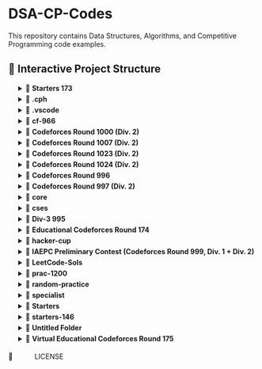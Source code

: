 # DSA-CP-Codes
This repository contains Data Structures, Algorithms, and Competitive Programming code examples.

## 📁 Interactive Project Structure

<details id="aea70541">
<summary>📂 <strong> Starters 173</strong></summary>

  📄 C++: [Cool_Subsequences.cpp]( Starters 173/Cool_Subsequences.cpp)

  📄 C++: [Introverts.cpp]( Starters 173/Introverts.cpp)

  📄 C++: [Overwrite.cpp]( Starters 173/Overwrite.cpp)

  📄 C++: [Time_Penalty.cpp]( Starters 173/Time_Penalty.cpp)

</details>

<details id="e3809944">
<summary>📂 <strong>.cph</strong></summary>

  📄 [.A_Cover_in_Water.cpp_2c49e75c4593234eaa9a064705fd4176.prob](.cph/.A_Cover_in_Water.cpp_2c49e75c4593234eaa9a064705fd4176.prob)

  📄 [.A_Halloumi_Boxes.cpp_04faaf96a8df8f636347bdfa604d1573.prob](.cph/.A_Halloumi_Boxes.cpp_04faaf96a8df8f636347bdfa604d1573.prob)

  📄 [.A_Line_Trip.cpp_e89937417b1c3af16abbae7cf39be3ec.prob](.cph/.A_Line_Trip.cpp_e89937417b1c3af16abbae7cf39be3ec.prob)

  📄 [.Legs_on_a_Farm.cpp_834f0822c3bfda9a608f547faf0ece74.prob](.cph/.Legs_on_a_Farm.cpp_834f0822c3bfda9a608f547faf0ece74.prob)

  📄 [.Maximum_Alternating_Sum.cpp_f9046565cae7c15df88bfe9690c54a2f.prob](.cph/.Maximum_Alternating_Sum.cpp_f9046565cae7c15df88bfe9690c54a2f.prob)

  📄 [.Powered_Parameters.cpp_d1e5455829b3dcd5c41366e7b2ac8eb8.prob](.cph/.Powered_Parameters.cpp_d1e5455829b3dcd5c41366e7b2ac8eb8.prob)

</details>

<details id="7fde7156">
<summary>📂 <strong>.vscode</strong></summary>

  📋 JSON: [settings.json](.vscode/settings.json)

</details>

<details id="7476ec2c">
<summary>📂 <strong>cf-966</strong></summary>

  📄 C++: [A_Primary_Task.cpp](cf-966/A_Primary_Task.cpp)

  📄 C++: [B_Seating_in_a_Bus.cpp](cf-966/B_Seating_in_a_Bus.cpp)

  📄 C++: [C_Numeric_String_Template.cpp](cf-966/C_Numeric_String_Template.cpp)

</details>

<details id="110617d8">
<summary>📂 <strong>Codeforces Round 1000 (Div. 2)</strong></summary>

  📄 C++: [A_Minimal_Coprime.cpp](Codeforces Round 1000 (Div. 2)/A_Minimal_Coprime.cpp)

  📄 C++: [B_Subsequence_Update.cpp](Codeforces Round 1000 (Div. 2)/B_Subsequence_Update.cpp)

</details>

<details id="1fd29420">
<summary>📂 <strong>Codeforces Round 1007 (Div. 2)</strong></summary>

  📄 C++: [A_The_Play_Never_Ends.cpp](Codeforces Round 1007 (Div. 2)/A_The_Play_Never_Ends.cpp)

  📄 C++: [B_Perfecto.cpp](Codeforces Round 1007 (Div. 2)/B_Perfecto.cpp)

  📄 C++: [C_Trapmigiano_Reggiano.cpp](Codeforces Round 1007 (Div. 2)/C_Trapmigiano_Reggiano.cpp)

</details>

<details id="ab4727b0">
<summary>📂 <strong>Codeforces Round 1023 (Div. 2)</strong></summary>

  📄 C++: [A_LRC_and_VIP.cpp](Codeforces Round 1023 (Div. 2)/A_LRC_and_VIP.cpp)

  📄 C++: [B_Apples_in_Boxes.cpp](Codeforces Round 1023 (Div. 2)/B_Apples_in_Boxes.cpp)

  📄 C++: [C_Asuna_and_the_Mosquitoes.cpp](Codeforces Round 1023 (Div. 2)/C_Asuna_and_the_Mosquitoes.cpp)

  📄 C++: [E_Boneca_Ambalabu.cpp](Codeforces Round 1023 (Div. 2)/E_Boneca_Ambalabu.cpp)

</details>

<details id="3f740611">
<summary>📂 <strong>Codeforces Round 1024 (Div. 2)</strong></summary>

  📄 C++: [A_Dinner_Time.cpp](Codeforces Round 1024 (Div. 2)/A_Dinner_Time.cpp)

  📄 C++: [B_The_Picky_Cat.cpp](Codeforces Round 1024 (Div. 2)/B_The_Picky_Cat.cpp)

  📄 C++: [C_Mex_in_the_Grid.cpp](Codeforces Round 1024 (Div. 2)/C_Mex_in_the_Grid.cpp)

</details>

<details id="1ea4bed3">
<summary>📂 <strong>Codeforces Round 996</strong></summary>

  📄 C++: [A_Two_Frogs.cpp](Codeforces Round 996/A_Two_Frogs.cpp)

  📄 C++: [B_Crafting.cpp](Codeforces Round 996/B_Crafting.cpp)

  ☕ Java: [B_Crafting.java](Codeforces Round 996/B_Crafting.java)

  📄 C++: [C_The_Trail.cpp](Codeforces Round 996/C_The_Trail.cpp)

</details>

<details id="5bc35954">
<summary>📂 <strong>Codeforces Round 997 (Div. 2)</strong></summary>

  📄 C++: [A_Shape_Perimeter.cpp](Codeforces Round 997 (Div. 2)/A_Shape_Perimeter.cpp)

  📄 C++: [B_Find_the_Permutation.cpp](Codeforces Round 997 (Div. 2)/B_Find_the_Permutation.cpp)

</details>

<details id="a74ad8df">
<summary>📂 <strong>core</strong></summary>

  📄 [binarySearch](core/binarySearch)

  📄 C++: [binarySearch.cpp](core/binarySearch.cpp)

  📄 C++: [bitm.cpp](core/bitm.cpp)

  📄 C++: [kmp.cpp](core/kmp.cpp)

  📄 C++: [manacher.cpp](core/manacher.cpp)

  📄 C++: [segment_tree.cpp](core/segment_tree.cpp)

  📄 [segment_tree.exe](core/segment_tree.exe)

  📄 C++: [threads.cpp](core/threads.cpp)

  📄 C++: [trie.cpp](core/trie.cpp)

</details>

<details id="ee416937">
<summary>📂 <strong>cses</strong></summary>

  <details id="fc043d76">
  <summary>📂 <strong>DP</strong></summary>

    📄 C++: [Array_Description.cpp](cses/DP/Array_Description.cpp)

    📄 C++: [Book_Shop.cpp](cses/DP/Book_Shop.cpp)

    📄 C++: [Coin_Combinations_I.cpp](cses/DP/Coin_Combinations_I.cpp)

    📄 C++: [Coin_Combinations_II.cpp](cses/DP/Coin_Combinations_II.cpp)

    📄 C++: [Counting_Towers.cpp](cses/DP/Counting_Towers.cpp)

    📄 C++: [Dice_Combinations.cpp](cses/DP/Dice_Combinations.cpp)

    📄 C++: [Digit_Queries.cpp](cses/DP/Digit_Queries.cpp)

    📄 C++: [Edit_Distance.cpp](cses/DP/Edit_Distance.cpp)

    📄 C++: [Elevator_Rides.cpp](cses/DP/Elevator_Rides.cpp)

    📄 C++: [Grid_Paths.cpp](cses/DP/Grid_Paths.cpp)

    📄 [Increasing_Subsequence.bin](cses/DP/Increasing_Subsequence.bin)

    📄 C++: [Increasing_Subsequence.cpp](cses/DP/Increasing_Subsequence.cpp)

    📄 C++: [Minimizing_Coins.cpp](cses/DP/Minimizing_Coins.cpp)

    📄 C++: [Money_Sums.cpp](cses/DP/Money_Sums.cpp)

    📄 C++: [Projects.cpp](cses/DP/Projects.cpp)

    📄 C++: [Rectangle_Cutting.cpp](cses/DP/Rectangle_Cutting.cpp)

    📄 C++: [Removal_Game.cpp](cses/DP/Removal_Game.cpp)

    📄 C++: [Removing_Digits.cpp](cses/DP/Removing_Digits.cpp)

    📄 C++: [Two_Sets_II.cpp](cses/DP/Two_Sets_II.cpp)

  </details>

  <details id="84084172">
  <summary>📂 <strong>graphs</strong></summary>

    📄 C++: [Building_Roads.cpp](cses/graphs/Building_Roads.cpp)

    📄 C++: [Building_Teams.cpp](cses/graphs/Building_Teams.cpp)

    📄 C++: [Counting_Rooms.cpp](cses/graphs/Counting_Rooms.cpp)

    📄 C++: [Labyrinth.cpp](cses/graphs/Labyrinth.cpp)

    📄 C++: [Message_Route.cpp](cses/graphs/Message_Route.cpp)

    📄 C++: [Round_Trip.cpp](cses/graphs/Round_Trip.cpp)

  </details>

  <details id="b1e25558">
  <summary>📂 <strong>Introductory_problems</strong></summary>

    📄 C++: [Apple_Division.cpp](cses/Introductory_problems/Apple_Division.cpp)

    📄 C++: [Bit_Strings.cpp](cses/Introductory_problems/Bit_Strings.cpp)

    📕 PDF: [book.pdf](cses/Introductory_problems/book.pdf)

    📄 C++: [Chessboard_and_Queens.cpp](cses/Introductory_problems/Chessboard_and_Queens.cpp)

    📄 C++: [Coin_Piles.cpp](cses/Introductory_problems/Coin_Piles.cpp)

    📄 C++: [Creating_Strings.cpp](cses/Introductory_problems/Creating_Strings.cpp)

    📄 C++: [Digit_Queries.cpp](cses/Introductory_problems/Digit_Queries.cpp)

    📄 C++: [Gray_Code.cpp](cses/Introductory_problems/Gray_Code.cpp)

    📄 C++: [Grid_Paths.cpp](cses/Introductory_problems/Grid_Paths.cpp)

    📄 [increasingArray](cses/Introductory_problems/increasingArray)

    📄 C++: [increasingArray.cpp](cses/Introductory_problems/increasingArray.cpp)

    📄 C++: [missing_number.cpp](cses/Introductory_problems/missing_number.cpp)

    📄 C++: [Number_Spiral.cpp](cses/Introductory_problems/Number_Spiral.cpp)

    📄 [Palindrome_Reorder](cses/Introductory_problems/Palindrome_Reorder)

    📄 C++: [Palindrome_Reorder.cpp](cses/Introductory_problems/Palindrome_Reorder.cpp)

    📄 C++: [permutations.cpp](cses/Introductory_problems/permutations.cpp)

    📄 [repetions](cses/Introductory_problems/repetions)

    📄 C++: [repetions.cpp](cses/Introductory_problems/repetions.cpp)

    📄 C++: [Tower_of_Hanoi.cpp](cses/Introductory_problems/Tower_of_Hanoi.cpp)

    📄 C++: [Trailing_Zeros.cpp](cses/Introductory_problems/Trailing_Zeros.cpp)

    📄 C++: [Two_Knights.cpp](cses/Introductory_problems/Two_Knights.cpp)

    📄 C++: [Two_Sets.cpp](cses/Introductory_problems/Two_Sets.cpp)

    📄 C++: [weird_algorithms.cpp](cses/Introductory_problems/weird_algorithms.cpp)

  </details>

  <details id="b5a7620b">
  <summary>📂 <strong>Sorting_and_Searching</strong></summary>

    📄 C++: [Apartments.cpp](cses/Sorting_and_Searching/Apartments.cpp)

    📄 C++: [Array_Division.cpp](cses/Sorting_and_Searching/Array_Division.cpp)

    📄 C++: [Collecting_Numbers.cpp](cses/Sorting_and_Searching/Collecting_Numbers.cpp)

    📄 C++: [Concert_Tickets.cpp](cses/Sorting_and_Searching/Concert_Tickets.cpp)

    📄 C++: [Distinct_Numbers.cpp](cses/Sorting_and_Searching/Distinct_Numbers.cpp)

    📄 C++: [Distinct_Values_Subarrays_II.cpp](cses/Sorting_and_Searching/Distinct_Values_Subarrays_II.cpp)

    📄 C++: [Factory_Machines.cpp](cses/Sorting_and_Searching/Factory_Machines.cpp)

    📄 C++: [Ferris_Wheel.cpp](cses/Sorting_and_Searching/Ferris_Wheel.cpp)

    📄 C++: [Josephus_Problem_I.cpp](cses/Sorting_and_Searching/Josephus_Problem_I.cpp)

    📄 C++: [Josephus_Problem_II.cpp](cses/Sorting_and_Searching/Josephus_Problem_II.cpp)

    📄 C++: [Maximum_Subarray_Sum_II.cpp](cses/Sorting_and_Searching/Maximum_Subarray_Sum_II.cpp)

    📄 C++: [Maximum_Subarray_Sum.cpp](cses/Sorting_and_Searching/Maximum_Subarray_Sum.cpp)

    📄 C++: [Missing_Coin_Sum.cpp](cses/Sorting_and_Searching/Missing_Coin_Sum.cpp)

    📄 C++: [Movie_Festival_II.cpp](cses/Sorting_and_Searching/Movie_Festival_II.cpp)

    📄 C++: [Movie_Festival.cpp](cses/Sorting_and_Searching/Movie_Festival.cpp)

    📄 C++: [Nearest_Smaller_Values.cpp](cses/Sorting_and_Searching/Nearest_Smaller_Values.cpp)

    📄 C++: [Nested_Ranges_Check.cpp](cses/Sorting_and_Searching/Nested_Ranges_Check.cpp)

    📄 C++: [Playlist.cpp](cses/Sorting_and_Searching/Playlist.cpp)

    📄 C++: [Reading_Books.cpp](cses/Sorting_and_Searching/Reading_Books.cpp)

    📄 C++: [Restaurant_Customers.cpp](cses/Sorting_and_Searching/Restaurant_Customers.cpp)

    📄 C++: [Room_Allocation.cpp](cses/Sorting_and_Searching/Room_Allocation.cpp)

    📄 C++: [Stick_Lengths.cpp](cses/Sorting_and_Searching/Stick_Lengths.cpp)

    📄 C++: [Subarray_Divisibility.cpp](cses/Sorting_and_Searching/Subarray_Divisibility.cpp)

    📄 C++: [Subarray_Sums_I.cpp](cses/Sorting_and_Searching/Subarray_Sums_I.cpp)

    📄 C++: [Subarray_Sums_II.cpp](cses/Sorting_and_Searching/Subarray_Sums_II.cpp)

    📄 C++: [Sum_of_Four_Values.cpp](cses/Sorting_and_Searching/Sum_of_Four_Values.cpp)

    📄 C++: [Sum_of_Three_Values.cpp](cses/Sorting_and_Searching/Sum_of_Three_Values.cpp)

    📄 C++: [Sum_of_Two_Values.cpp](cses/Sorting_and_Searching/Sum_of_Two_Values.cpp)

    📄 C++: [Tasks_and_Deadlines.cpp](cses/Sorting_and_Searching/Tasks_and_Deadlines.cpp)

    📄 C++: [Towers.cpp](cses/Sorting_and_Searching/Towers.cpp)

    📄 C++: [Traffic_Lights.cpp](cses/Sorting_and_Searching/Traffic_Lights.cpp)

    🐍 Python: [x.py](cses/Sorting_and_Searching/x.py)

  </details>

</details>

<details id="36a9d8dd">
<summary>📂 <strong>Div-3 995</strong></summary>

  📄 C++: [A_Preparing_for_the_Olympiad.cpp](Div-3 995/A_Preparing_for_the_Olympiad.cpp)

  📄 C++: [B_Journey.cpp](Div-3 995/B_Journey.cpp)

  📄 C++: [C_Preparing_for_the_Exam.cpp](Div-3 995/C_Preparing_for_the_Exam.cpp)

  📄 C++: [D_Counting_Pairs.cpp](Div-3 995/D_Counting_Pairs.cpp)

  📄 C++: [E_Best_Price.cpp](Div-3 995/E_Best_Price.cpp)

</details>

<details id="688f1163">
<summary>📂 <strong>Educational Codeforces Round 174</strong></summary>

  📄 C++: [A_Was_there_an_Array.cpp](Educational Codeforces Round 174/A_Was_there_an_Array.cpp)

  📄 C++: [B_Set_of_Strangers.cpp](Educational Codeforces Round 174/B_Set_of_Strangers.cpp)

  📄 C++: [C_Beautiful_Sequence.cpp](Educational Codeforces Round 174/C_Beautiful_Sequence.cpp)

</details>

<details id="69657066">
<summary>📂 <strong>hacker-cup</strong></summary>

  <details id="7cb218d8">
  <summary>📂 <strong>practice_round</strong></summary>

    📄 [tempCodeRunnerFile](hacker-cup/practice_round/tempCodeRunnerFile)

    📄 C++: [tempCodeRunnerFile.cpp](hacker-cup/practice_round/tempCodeRunnerFile.cpp)

    📄 [WalkTheLine](hacker-cup/practice_round/WalkTheLine)

    📄 C++: [WalkTheLine.cpp](hacker-cup/practice_round/WalkTheLine.cpp)

  </details>

  📄 [.subSonic.cpp.swo](hacker-cup/.subSonic.cpp.swo)

  📄 [.subSonic.cpp.swp](hacker-cup/.subSonic.cpp.swp)

  📄 Text: [input.txt](hacker-cup/input.txt)

  📄 Text: [output.txt](hacker-cup/output.txt)

  📄 C++: [primeFac.cpp](hacker-cup/primeFac.cpp)

  📄 [subSonic](hacker-cup/subSonic)

  📄 Text: [subsonic_subway_input.txt](hacker-cup/subsonic_subway_input.txt)

  📄 C++: [subSonic.cpp](hacker-cup/subSonic.cpp)

</details>

<details id="7290eded">
<summary>📂 <strong>IAEPC Preliminary Contest (Codeforces Round 999, Div. 1 + Div. 2)</strong></summary>

  📄 C++: [A_Kevin_and_Arithmetic.cpp](IAEPC Preliminary Contest (Codeforces Round 999, Div. 1 + Div. 2)/A_Kevin_and_Arithmetic.cpp)

  📄 C++: [B_Kevin_and_Geometry.cpp](IAEPC Preliminary Contest (Codeforces Round 999, Div. 1 + Div. 2)/B_Kevin_and_Geometry.cpp)

  📄 C++: [D_Kevin_and_Numbers.cpp](IAEPC Preliminary Contest (Codeforces Round 999, Div. 1 + Div. 2)/D_Kevin_and_Numbers.cpp)

</details>

<details id="8e780148">
<summary>📂 <strong>LeetCode-Sols</strong></summary>

  <details id="7927df9e">
  <summary>📂 <strong>1136-actors-and-directors-who-cooperated-at-least-three-times</strong></summary>

    🗃️ SQL: [actors-and-directors-who-cooperated-at-least-three-times.sql](LeetCode-Sols/1136-actors-and-directors-who-cooperated-at-least-three-times/actors-and-directors-who-cooperated-at-least-three-times.sql)

  </details>

  <details id="6fa9d01b">
  <summary>📂 <strong>1153-product-sales-analysis-i</strong></summary>

    🗃️ SQL: [product-sales-analysis-i.sql](LeetCode-Sols/1153-product-sales-analysis-i/product-sales-analysis-i.sql)

  </details>

  <details id="ac82474a">
  <summary>📂 <strong>118-pascals-triangle</strong></summary>

    📄 C++: [pascals-triangle.cpp](LeetCode-Sols/118-pascals-triangle/pascals-triangle.cpp)

  </details>

  <details id="5770e92e">
  <summary>📂 <strong>216-combination-sum-iii</strong></summary>

    📄 C++: [combination-sum-iii.cpp](LeetCode-Sols/216-combination-sum-iii/combination-sum-iii.cpp)

  </details>

  <details id="479c1437">
  <summary>📂 <strong>39-combination-sum</strong></summary>

    📄 C++: [combination-sum.cpp](LeetCode-Sols/39-combination-sum/combination-sum.cpp)

  </details>

  <details id="c9bac57c">
  <summary>📂 <strong>40-combination-sum-ii</strong></summary>

    📄 C++: [combination-sum-ii.cpp](LeetCode-Sols/40-combination-sum-ii/combination-sum-ii.cpp)

  </details>

  <details id="ef1e0202">
  <summary>📂 <strong>46-permutations</strong></summary>

    📄 C++: [permutations.cpp](LeetCode-Sols/46-permutations/permutations.cpp)

  </details>

  <details id="4f717b83">
  <summary>📂 <strong>620-not-boring-movies</strong></summary>

    🗃️ SQL: [not-boring-movies.sql](LeetCode-Sols/620-not-boring-movies/not-boring-movies.sql)

  </details>

  <details id="49025932">
  <summary>📂 <strong>627-swap-salary</strong></summary>

    🗃️ SQL: [swap-salary.sql](LeetCode-Sols/627-swap-salary/swap-salary.sql)

  </details>

  <details id="e4907cb5">
  <summary>📂 <strong>73-set-matrix-zeroes</strong></summary>

    📄 C++: [set-matrix-zeroes.cpp](LeetCode-Sols/73-set-matrix-zeroes/set-matrix-zeroes.cpp)

  </details>

  <details id="50b16218">
  <summary>📂 <strong>75-sort-colors</strong></summary>

    📄 C++: [sort-colors.cpp](LeetCode-Sols/75-sort-colors/sort-colors.cpp)

  </details>

  <details id="3c8eab23">
  <summary>📂 <strong>77-combinations</strong></summary>

    📄 C++: [combinations.cpp](LeetCode-Sols/77-combinations/combinations.cpp)

  </details>

  <details id="cde77f60">
  <summary>📂 <strong>90-subsets-ii</strong></summary>

    📄 C++: [subsets-ii.cpp](LeetCode-Sols/90-subsets-ii/subsets-ii.cpp)

  </details>

</details>

<details id="9998fd7e">
<summary>📂 <strong>prac-1200</strong></summary>

  📄 C++: [A_Swap_Columns_and_Find_a_Path.cpp](prac-1200/A_Swap_Columns_and_Find_a_Path.cpp)

  📄 C++: [B_Make_Almost_Equal_With_Mod.cpp](prac-1200/B_Make_Almost_Equal_With_Mod.cpp)

  📄 C++: [C_Uninteresting_Number.cpp](prac-1200/C_Uninteresting_Number.cpp)

  📄 C++: [D_Three_Activities.cpp](prac-1200/D_Three_Activities.cpp)

</details>

<details id="0ec780ff">
<summary>📂 <strong>random-practice</strong></summary>

  📄 C++: [A_AB_Balance.cpp](random-practice/A_AB_Balance.cpp)

  📄 C++: [A_Ambitious_Kid.cpp](random-practice/A_Ambitious_Kid.cpp)

  📄 C++: [A_Array_Coloring.cpp](random-practice/A_Array_Coloring.cpp)

  ☕ Java: [A_Array_Coloring.java](random-practice/A_Array_Coloring.java)

  📄 C++: [A_Array_Divisibility.cpp](random-practice/A_Array_Divisibility.cpp)

  📄 [A_Arrival_of_the_General](random-practice/A_Arrival_of_the_General)

  📄 C++: [A_Arrival_of_the_General.cpp](random-practice/A_Arrival_of_the_General.cpp)

  📄 C++: [A_AvtoBus.cpp](random-practice/A_AvtoBus.cpp)

  📄 C++: [A_Beautiful_Matrix.cpp](random-practice/A_Beautiful_Matrix.cpp)

  📄 C++: [A_Bus_to_Pénjamo.cpp](random-practice/A_Bus_to_Pénjamo.cpp)

  📄 C++: [A_Buttons.cpp](random-practice/A_Buttons.cpp)

  📄 C++: [A_Chewbaсca_and_Number.cpp](random-practice/A_Chewbaсca_and_Number.cpp)

  📄 C++: [A_Closest_Point.cpp](random-practice/A_Closest_Point.cpp)

  📄 C++: [A_Coins.cpp](random-practice/A_Coins.cpp)

  📄 C++: [A_Constructive_Problems.cpp](random-practice/A_Constructive_Problems.cpp)

  📄 C++: [A_Cover_in_Water.cpp](random-practice/A_Cover_in_Water.cpp)

  📄 C++: [A_Creating_Words.cpp](random-practice/A_Creating_Words.cpp)

  📄 C++: [A_Desorting.cpp](random-practice/A_Desorting.cpp)

  📄 C++: [A_Don_t_Try_to_Count.cpp](random-practice/A_Don_t_Try_to_Count.cpp)

  📄 [A_Doremy_s_Paint_3](random-practice/A_Doremy_s_Paint_3)

  📄 C++: [A_Doremy_s_Paint_3.cpp](random-practice/A_Doremy_s_Paint_3.cpp)

  📄 C++: [A_Everybody_Likes_Good_Arrays.cpp](random-practice/A_Everybody_Likes_Good_Arrays.cpp)

  📄 C++: [A_Exciting_Bets.cpp](random-practice/A_Exciting_Bets.cpp)

  📄 C++: [A_Find_K_Distinct_Points_with_Fixed_Center.cpp](random-practice/A_Find_K_Distinct_Points_with_Fixed_Center.cpp)

  📄 [A_Forbidden_Integer](random-practice/A_Forbidden_Integer)

  📄 C++: [A_Forbidden_Integer.cpp](random-practice/A_Forbidden_Integer.cpp)

  📄 C++: [A_Forked.cpp](random-practice/A_Forked.cpp)

  📄 [A_Fox_And_Snake](random-practice/A_Fox_And_Snake)

  📄 C++: [A_Fox_And_Snake.cpp](random-practice/A_Fox_And_Snake.cpp)

  📄 C++: [A_Game_with_Integers.cpp](random-practice/A_Game_with_Integers.cpp)

  📄 C++: [A_Goals_of_Victory.cpp](random-practice/A_Goals_of_Victory.cpp)

  📄 C++: [A_Grasshopper_on_a_Line.cpp](random-practice/A_Grasshopper_on_a_Line.cpp)

  📄 C++: [A_Guess_the_Maximum.cpp](random-practice/A_Guess_the_Maximum.cpp)

  📄 [A_Halloumi_Boxes](random-practice/A_Halloumi_Boxes)

  📄 C++: [A_Halloumi_Boxes.cpp](random-practice/A_Halloumi_Boxes.cpp)

  📄 C++: [A_Helmets_in_Night_Light.cpp](random-practice/A_Helmets_in_Night_Light.cpp)

  📄 C++: [A_How_Much_Does_Daytona_Cost.cpp](random-practice/A_How_Much_Does_Daytona_Cost.cpp)

  📄 C++: [A_Ichihime_and_Triangle.cpp](random-practice/A_Ichihime_and_Triangle.cpp)

  📄 C++: [A_Jagged_Swaps.cpp](random-practice/A_Jagged_Swaps.cpp)

  📄 C++: [A_Jellyfish_and_Undertale.cpp](random-practice/A_Jellyfish_and_Undertale.cpp)

  📄 C++: [A_LCM_Problem.cpp](random-practice/A_LCM_Problem.cpp)

  📄 [A_Line_Trip](random-practice/A_Line_Trip)

  📄 C++: [A_Line_Trip.cpp](random-practice/A_Line_Trip.cpp)

  📄 C++: [A_Mainak_and_Array.cpp](random-practice/A_Mainak_and_Array.cpp)

  📄 C++: [A_Make_it_Beautiful.cpp](random-practice/A_Make_it_Beautiful.cpp)

  📄 C++: [A_Make_It_Zero.cpp](random-practice/A_Make_It_Zero.cpp)

  📄 C++: [A_Mocha_and_Math.cpp](random-practice/A_Mocha_and_Math.cpp)

  📄 C++: [A_Odd_Divisor.cpp](random-practice/A_Odd_Divisor.cpp)

  ☕ Java: [A_Odd_Divisor.java](random-practice/A_Odd_Divisor.java)

  📄 C++: [A_One_and_Two.cpp](random-practice/A_One_and_Two.cpp)

  📄 C++: [A_Sakurako_s_Exam.cpp](random-practice/A_Sakurako_s_Exam.cpp)

  📄 C++: [A_Serval_and_Mocha_s_Array.cpp](random-practice/A_Serval_and_Mocha_s_Array.cpp)

  📄 C++: [A_Soft_Drinking.cpp](random-practice/A_Soft_Drinking.cpp)

  📄 C++: [A_Strange_Partition.cpp](random-practice/A_Strange_Partition.cpp)

  📄 C++: [A_Sum_of_Round_Numbers.cpp](random-practice/A_Sum_of_Round_Numbers.cpp)

  📄 C++: [A_The_New_Year_Meeting_Friends.cpp](random-practice/A_The_New_Year_Meeting_Friends.cpp)

  📄 C++: [A_Three_Indices.cpp](random-practice/A_Three_Indices.cpp)

  📄 C++: [A_Turtle_and_Good_Strings.cpp](random-practice/A_Turtle_and_Good_Strings.cpp)

  ☕ Java: [A_Turtle_and_Good_Strings.java](random-practice/A_Turtle_and_Good_Strings.java)

  📄 C++: [A_Twin_Permutations.cpp](random-practice/A_Twin_Permutations.cpp)

  📄 [A_Two_Permutations](random-practice/A_Two_Permutations)

  📄 C++: [A_Two_Permutations.cpp](random-practice/A_Two_Permutations.cpp)

  📄 C++: [A_Two_Screens.cpp](random-practice/A_Two_Screens.cpp)

  📄 C++: [A_Unit_Array.cpp](random-practice/A_Unit_Array.cpp)

  📄 C++: [A_United_We_Stand.cpp](random-practice/A_United_We_Stand.cpp)

  📄 C++: [A_Verify_Password.cpp](random-practice/A_Verify_Password.cpp)

  📄 C++: [A_Walking_Master.cpp](random-practice/A_Walking_Master.cpp)

  📄 C++: [A_Way_Too_Long_Words.cpp](random-practice/A_Way_Too_Long_Words.cpp)

  📄 C++: [A_We_Need_the_Zero.cpp](random-practice/A_We_Need_the_Zero.cpp)

  📄 C++: [ABC_Conjecture_3.cpp](random-practice/ABC_Conjecture_3.cpp)

  📄 C++: [Add_1_or_2_Game.cpp](random-practice/Add_1_or_2_Game.cpp)

  📄 C++: [B_01_Game.cpp](random-practice/B_01_Game.cpp)

  📄 C++: [B_Array_Cloning_Technique.cpp](random-practice/B_Array_Cloning_Technique.cpp)

  📄 C++: [B_Bad_Boy.cpp](random-practice/B_Bad_Boy.cpp)

  📄 C++: [B_Begginer_s_Zelda.cpp](random-practice/B_Begginer_s_Zelda.cpp)

  📄 C++: [B_Binomial_Coefficients_Kind_Of.cpp](random-practice/B_Binomial_Coefficients_Kind_Of.cpp)

  📄 C++: [B_Blank_Space.cpp](random-practice/B_Blank_Space.cpp)

  📄 C++: [B_Chemistry.cpp](random-practice/B_Chemistry.cpp)

  📄 [B_Collecting_Game](random-practice/B_Collecting_Game)

  📄 C++: [B_Collecting_Game.cpp](random-practice/B_Collecting_Game.cpp)

  ☕ Java: [B_Collecting_Game.java](random-practice/B_Collecting_Game.java)

  📄 JavaScript: [B_Collecting_Game.js](random-practice/B_Collecting_Game.js)

  📄 C++: [B_Comparison_String.cpp](random-practice/B_Comparison_String.cpp)

  📄 C++: [B_Corner_Twist.cpp](random-practice/B_Corner_Twist.cpp)

  📄 C++: [B_Erase_First_or_Second_Letter.cpp](random-practice/B_Erase_First_or_Second_Letter.cpp)

  📄 C++: [B_Game_with_Doors.cpp](random-practice/B_Game_with_Doors.cpp)

  📄 C++: [B_Increase_Decrease_Copy.cpp](random-practice/B_Increase_Decrease_Copy.cpp)

  📄 C++: [B_Kar_Salesman.cpp](random-practice/B_Kar_Salesman.cpp)

  📄 C++: [B_Longest_Divisors_Interval.cpp](random-practice/B_Longest_Divisors_Interval.cpp)

  📄 C: [B_Luntik_and_Subsequences.c](random-practice/B_Luntik_and_Subsequences.c)

  📄 C++: [B_Luntik_and_Subsequences.cpp](random-practice/B_Luntik_and_Subsequences.cpp)

  📄 C++: [B_Make_AP.cpp](random-practice/B_Make_AP.cpp)

  📄 C++: [B_Make_it_Divisible_by_25.cpp](random-practice/B_Make_it_Divisible_by_25.cpp)

  📄 C++: [B_Make_It_Increasing.cpp](random-practice/B_Make_It_Increasing.cpp)

  📄 C++: [B_Maximum_Multiple_Sum.cpp](random-practice/B_Maximum_Multiple_Sum.cpp)

  📄 C++: [B_Minimize_Equal_Sum_Subarrays.cpp](random-practice/B_Minimize_Equal_Sum_Subarrays.cpp)

  📄 C++: [B_Monsters.cpp](random-practice/B_Monsters.cpp)

  📄 C++: [B_Multiply_by_2_divide_by_6.cpp](random-practice/B_Multiply_by_2_divide_by_6.cpp)

  📄 C++: [B_NIT_Destroys_the_Universe.cpp](random-practice/B_NIT_Destroys_the_Universe.cpp)

  📄 C++: [B_Not_Dividing.cpp](random-practice/B_Not_Dividing.cpp)

  📄 C++: [B_Odd_Grasshopper.cpp](random-practice/B_Odd_Grasshopper.cpp)

  📄 C++: [B_Olya_and_Game_with_Arrays.cpp](random-practice/B_Olya_and_Game_with_Arrays.cpp)

  📄 C++: [B_Permutation_Swap.cpp](random-practice/B_Permutation_Swap.cpp)

  📄 C++: [B_Sequence_Game.cpp](random-practice/B_Sequence_Game.cpp)

  📄 C++: [B_Square_or_Not.cpp](random-practice/B_Square_or_Not.cpp)

  📄 C++: [B_Sum_of_Medians.cpp](random-practice/B_Sum_of_Medians.cpp)

  🐍 Python: [B_Sum_of_Medians.py](random-practice/B_Sum_of_Medians.py)

  📄 C++: [B_Swap_and_Delete.cpp](random-practice/B_Swap_and_Delete.cpp)

  📄 C++: [B_Turtle_and_Piggy_Are_Playing_a_Game_2.cpp](random-practice/B_Turtle_and_Piggy_Are_Playing_a_Game_2.cpp)

  ☕ Java: [B_Turtle_and_Piggy_Are_Playing_a_Game_2.java](random-practice/B_Turtle_and_Piggy_Are_Playing_a_Game_2.java)

  📄 C++: [B_XOR_Sequences.cpp](random-practice/B_XOR_Sequences.cpp)

  📄 [C_Earning_on_Bets](random-practice/C_Earning_on_Bets)

  📄 C++: [C_Earning_on_Bets.cpp](random-practice/C_Earning_on_Bets.cpp)

  📄 C++: [C_Gerrymandering.cpp](random-practice/C_Gerrymandering.cpp)

  📄 [C_Good_Prefixes](random-practice/C_Good_Prefixes)

  📄 C++: [C_Good_Prefixes.cpp](random-practice/C_Good_Prefixes.cpp)

  📄 C++: [C_Job_Interview.cpp](random-practice/C_Job_Interview.cpp)

  📄 C++: [C_Light_Switches.cpp](random-practice/C_Light_Switches.cpp)

  📄 C++: [C_Longest_Good_Array.cpp](random-practice/C_Longest_Good_Array.cpp)

  📄 C++: [C_New_Game.cpp](random-practice/C_New_Game.cpp)

  ☕ Java: [C_New_Game.java](random-practice/C_New_Game.java)

  📄 C++: [C_Prepend_and_Append.cpp](random-practice/C_Prepend_and_Append.cpp)

  📄 C++: [C_Quests.cpp](random-practice/C_Quests.cpp)

  📄 C++: [C_Raspberries.cpp](random-practice/C_Raspberries.cpp)

  📄 C++: [C_Showering.cpp](random-practice/C_Showering.cpp)

  📄 C++: [C_Ski_Resort.cpp](random-practice/C_Ski_Resort.cpp)

  📄 C++: [C_Target_Practice.cpp](random-practice/C_Target_Practice.cpp)

  📄 C++: [C_Turtle_and_Good_Pairs.cpp](random-practice/C_Turtle_and_Good_Pairs.cpp)

  📄 C++: [C_Vasilije_in_Cacak.cpp](random-practice/C_Vasilije_in_Cacak.cpp)

  📄 C++: [Calorie_Limit.cpp](random-practice/Calorie_Limit.cpp)

  ☕ Java: [Calorie_Limit.java](random-practice/Calorie_Limit.java)

  📄 C++: [Change_A_to_B.cpp](random-practice/Change_A_to_B.cpp)

  📄 C++: [cube.cpp](random-practice/cube.cpp)

  📄 C++: [D_Balanced_Round.cpp](random-practice/D_Balanced_Round.cpp)

  📄 C++: [D_Deletive_Editing.cpp](random-practice/D_Deletive_Editing.cpp)

  📄 [D_GCD_sequence](random-practice/D_GCD_sequence)

  📄 C++: [D_GCD_sequence.cpp](random-practice/D_GCD_sequence.cpp)

  📄 C++: [D_Manhattan_Circle.cpp](random-practice/D_Manhattan_Circle.cpp)

  📄 C++: [D_Odd_Queries.cpp](random-practice/D_Odd_Queries.cpp)

  📄 C++: [D_Right_Left_Wrong.cpp](random-practice/D_Right_Left_Wrong.cpp)

  📄 C++: [D_Sakurako_s_Hobby.cpp](random-practice/D_Sakurako_s_Hobby.cpp)

  📄 C++: [D_Slavic_s_Exam.cpp](random-practice/D_Slavic_s_Exam.cpp)

  📄 C++: [D_Three_Activities.cpp](random-practice/D_Three_Activities.cpp)

  ☕ Java: [D_Three_Activities.java](random-practice/D_Three_Activities.java)

  📄 [ddddd](random-practice/ddddd)

  📄 C++: [ddddd.cpp](random-practice/ddddd.cpp)

  📄 C++: [Destroying_Bridges_Part_2.cpp](random-practice/Destroying_Bridges_Part_2.cpp)

  📄 C++: [Distinct_Substring.cpp](random-practice/Distinct_Substring.cpp)

  📄 C++: [Distribute_Cookies.cpp](random-practice/Distribute_Cookies.cpp)

  📄 [dsds](random-practice/dsds)

  📄 C: [dsds.c](random-practice/dsds.c)

  🐍 Python: [dsdsdsds.py](random-practice/dsdsdsds.py)

  📄 C++: [E_Photoshoot_for_Gorillas.cpp](random-practice/E_Photoshoot_for_Gorillas.cpp)

  📄 [E_Secret_Box](random-practice/E_Secret_Box)

  📄 C++: [E_Secret_Box.cpp](random-practice/E_Secret_Box.cpp)

  📄 C++: [E_Triple_Operations.cpp](random-practice/E_Triple_Operations.cpp)

  📄 C++: [Even_Sum_Subarray.cpp](random-practice/Even_Sum_Subarray.cpp)

  📄 C++: [F_Sakurako_s_Box.cpp](random-practice/F_Sakurako_s_Box.cpp)

  📄 C++: [fffff.cpp](random-practice/fffff.cpp)

  📄 C++: [Football_Ties.cpp](random-practice/Football_Ties.cpp)

  🐍 Python: [for.py](random-practice/for.py)

  📄 [gcd](random-practice/gcd)

  📄 C++: [GCD_and_XOR.cpp](random-practice/GCD_and_XOR.cpp)

  📄 C++: [gcd.cpp](random-practice/gcd.cpp)

  📄 C++: [gcdddd.cpp](random-practice/gcdddd.cpp)

  🐍 Python: [h.py](random-practice/h.py)

  📄 C++: [Heat_Wave.cpp](random-practice/Heat_Wave.cpp)

  📄 JavaScript: [index.js](random-practice/index.js)

  📄 C++: [indexcsdsds.cpp](random-practice/indexcsdsds.cpp)

  📄 [input.in](random-practice/input.in)

  📄 Text: [input.txt](random-practice/input.txt)

  📄 [inputf.in](random-practice/inputf.in)

  📄 C++: [Invert_And_Equalize.cpp](random-practice/Invert_And_Equalize.cpp)

  📄 C++: [Legs_on_a_Farm.cpp](random-practice/Legs_on_a_Farm.cpp)

  📄 C++: [Long_Drive.cpp](random-practice/Long_Drive.cpp)

  📄 [Long_Drive.exe](random-practice/Long_Drive.exe)

  📄 [main](random-practice/main)

  📄 C++: [main.cpp](random-practice/main.cpp)

  📄 [Maximum_Alternating_Sum](random-practice/Maximum_Alternating_Sum)

  📄 C++: [Maximum_Alternating_Sum.cpp](random-practice/Maximum_Alternating_Sum.cpp)

  📄 C++: [Maximum_Distance_Permutations.cpp](random-practice/Maximum_Distance_Permutations.cpp)

  📄 C++: [moneyDouvbl.cpp](random-practice/moneyDouvbl.cpp)

  📄 C++: [My_First_Geometry_Problem.cpp](random-practice/My_First_Geometry_Problem.cpp)

  📄 [output.in](random-practice/output.in)

  📄 C++: [parityandsSum.cpp](random-practice/parityandsSum.cpp)

  📄 C++: [Powered_Parameters.cpp](random-practice/Powered_Parameters.cpp)

  📄 [q1](random-practice/q1)

  📄 C++: [q1.cpp](random-practice/q1.cpp)

  📄 [q11](random-practice/q11)

  📄 C++: [q11.cpp](random-practice/q11.cpp)

  📄 C++: [q2.cpp](random-practice/q2.cpp)

  📄 C++: [RCB_vs_CSK.cpp](random-practice/RCB_vs_CSK.cpp)

  📄 [rps](random-practice/rps)

  📄 C++: [rps.cpp](random-practice/rps.cpp)

  📄 [s](random-practice/s)

  📄 C++: [sas.cpp](random-practice/sas.cpp)

  📄 [sasas](random-practice/sasas)

  📄 C: [sasas.c](random-practice/sasas.c)

  📄 C++: [sofia.cpp](random-practice/sofia.cpp)

  🐍 Python: [sonrrfdnnfds.py](random-practice/sonrrfdnnfds.py)

  📄 [Sum_of_Modes](random-practice/Sum_of_Modes)

  📄 C++: [Sum_of_Modes.cpp](random-practice/Sum_of_Modes.cpp)

  📑 Header: [Sum_of_Modes.h](random-practice/Sum_of_Modes.h)

  📄 C++: [Sum_of_N.cpp](random-practice/Sum_of_N.cpp)

  📄 C++: [Television_Channels.cpp](random-practice/Television_Channels.cpp)

  📄 [tempCodeRunnerFile](random-practice/tempCodeRunnerFile)

  📄 C++: [tempCodeRunnerFile.cpp](random-practice/tempCodeRunnerFile.cpp)

  📄 [test2](random-practice/test2)

  📄 C++: [test2.cpp](random-practice/test2.cpp)

  📄 C++: [threeTask.cpp](random-practice/threeTask.cpp)

  📄 C++: [Who_Makes_P_1.cpp](random-practice/Who_Makes_P_1.cpp)

  📄 C++: [Yoga_Class.cpp](random-practice/Yoga_Class.cpp)

</details>

<details id="d94a1402">
<summary>📂 <strong>specialist</strong></summary>

  📄 C++: [A_Skibidus_and_Amog_u.cpp](specialist/A_Skibidus_and_Amog_u.cpp)

  📄 C++: [A_String.cpp](specialist/A_String.cpp)

  📄 C++: [a.cpp](specialist/a.cpp)

  🐍 Python: [a.py](specialist/a.py)

  📄 C++: [B_Cat_Cycle.cpp](specialist/B_Cat_Cycle.cpp)

  📄 C++: [B_Clockwork.cpp](specialist/B_Clockwork.cpp)

  📄 C++: [B_Cost_of_the_Array.cpp](specialist/B_Cost_of_the_Array.cpp)

  📄 C++: [B_Find_the_Permutation.cpp](specialist/B_Find_the_Permutation.cpp)

  📄 C++: [B_Skibidus_and_Ohio.cpp](specialist/B_Skibidus_and_Ohio.cpp)

  📄 C++: [C_1_Skibidus_and_Fanum_Tax_easy_version.cpp](specialist/C_1_Skibidus_and_Fanum_Tax_easy_version.cpp)

  📄 C++: [C_Customer_Service.cpp](specialist/C_Customer_Service.cpp)

  📄 C++: [C_Remove_Exactly_Two.cpp](specialist/C_Remove_Exactly_Two.cpp)

  📄 C++: [C_Simple_Strings.cpp](specialist/C_Simple_Strings.cpp)

  📄 C++: [D_Counting_Points.cpp](specialist/D_Counting_Points.cpp)

  📄 [D_Districts_Connection](specialist/D_Districts_Connection)

  📄 C++: [D_Districts_Connection.cpp](specialist/D_Districts_Connection.cpp)

  📄 C++: [D_Graph_and_Graph.cpp](specialist/D_Graph_and_Graph.cpp)

  📄 C++: [D_Skibidi_Table.cpp](specialist/D_Skibidi_Table.cpp)

  📄 C++: [dd.cpp](specialist/dd.cpp)

  📄 C++: [E_Interesting_Ratio.cpp](specialist/E_Interesting_Ratio.cpp)

  📄 [E_Interesting_Ratio.exe](specialist/E_Interesting_Ratio.exe)

  📄 C++: [tempCodeRunnerFile.cpp](specialist/tempCodeRunnerFile.cpp)

</details>

<details id="077f254c">
<summary>📂 <strong>Starters</strong></summary>

  📄 C++: [Small_Palindrome.cpp](Starters/Small_Palindrome.cpp)

  📄 C++: [Streak_Star.cpp](Starters/Streak_Star.cpp)

  📄 C++: [Transform_String.cpp](Starters/Transform_String.cpp)

</details>

<details id="e6fb2d30">
<summary>📂 <strong>starters-146</strong></summary>

  📄 C++: [a.cpp](starters-146/a.cpp)

  📄 C++: [Bouncing_Ball.cpp](starters-146/Bouncing_Ball.cpp)

  📄 C++: [Knockout_tournament.cpp](starters-146/Knockout_tournament.cpp)

  📄 C++: [Permutation_Construction.cpp](starters-146/Permutation_Construction.cpp)

</details>

<details id="5c7c3b6b">
<summary>📂 <strong>Untitled Folder</strong></summary>

  📄 C++: [GCD_to_1_Easy.cpp](Untitled Folder/GCD_to_1_Easy.cpp)

  📄 C++: [GCD_to_1_Hard.cpp](Untitled Folder/GCD_to_1_Hard.cpp)

  📄 C++: [Rectangled.cpp](Untitled Folder/Rectangled.cpp)

  📄 C++: [Replace_With_First.cpp](Untitled Folder/Replace_With_First.cpp)

</details>

<details id="819d99af">
<summary>📂 <strong>Virtual Educational Codeforces Round 175</strong></summary>

  📄 C++: [A_FizzBuzz_Remixed.cpp](Virtual Educational Codeforces Round 175/A_FizzBuzz_Remixed.cpp)

</details>

📄 [LICENSE](LICENSE)




  <style>
  details {
    margin-left: 20px;
  }
  summary {
    cursor: pointer;
    margin-bottom: 5px;
  }
  summary:hover {
    color: #0366d6;
  }
  a {
    margin-left: 40px;
    display: inline-block;
    text-decoration: none;
  }
  a:hover {
    text-decoration: underline;
  }
  </style>
  